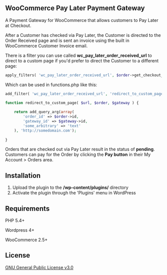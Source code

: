 ## WooCommerce Pay Later Payment Gateway

A Payment Gateway for WooCommerce that allows customers to Pay Later at Checkout.

After a Customer has checked via Pay Later, the Customer is directed to the Order Received page and is sent an invoice using the built in WooCommerce Customer Invoice email.

There is a filter you can use called **wc_pay_later_order_received_url** to direct to a custom page if you'd prefer to direct the Customer to a different page:

```php
apply_filters( 'wc_pay_later_order_received_url', $order->get_checkout_order_received_url(), $order, $this )
```

Which can be used in functions.php like this:

```php
add_filter( 'wc_pay_later_order_received_url', 'redirect_to_custom_page', 10, 3 );

function redirect_to_custom_page( $url, $order, $gateway ) {
	
	return add_query_arg(array(
		'order_id' => $order->id,
		'gateway_id' => $gateway->id,
		'some_arbitrary' => 'text'
	), 'http://somedomain.com');
	
}
```

Orders that are checked out via Pay Later result in the status of **pending**. Customers can pay for the Order by clicking the **Pay button** in their My Account > Orders area.

## Installation

1. Upload the plugin to the **/wp-content/plugins/** directory
2. Activate the plugin through the 'Plugins' menu in WordPress

## Requirements

PHP 5.4+

Wordpress 4+

WooCommerce 2.5+

## License

[GNU General Public License v3.0](http://www.gnu.org/licenses/gpl-3.0.html)